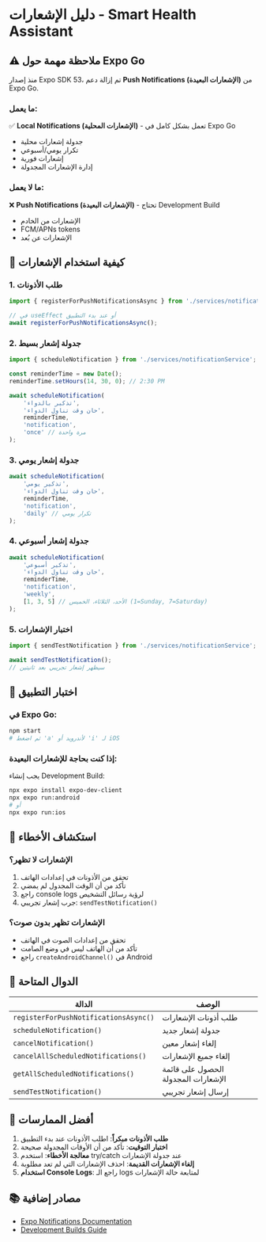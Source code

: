 # دليل الإشعارات - Smart Health Assistant

## ⚠️ ملاحظة مهمة حول Expo Go

منذ إصدار Expo SDK 53، تم إزالة دعم **Push Notifications (الإشعارات البعيدة)** من Expo Go. 

### ما يعمل:
✅ **Local Notifications (الإشعارات المحلية)** - تعمل بشكل كامل في Expo Go
- جدولة إشعارات محلية
- تكرار يومي/أسبوعي
- إشعارات فورية
- إدارة الإشعارات المجدولة

### ما لا يعمل:
❌ **Push Notifications (الإشعارات البعيدة)** - تحتاج Development Build
- الإشعارات من الخادم
- FCM/APNs tokens
- الإشعارات عن بُعد

## 🚀 كيفية استخدام الإشعارات

### 1. طلب الأذونات
```typescript
import { registerForPushNotificationsAsync } from './services/notificationService';

// في useEffect أو عند بدء التطبيق
await registerForPushNotificationsAsync();
```

### 2. جدولة إشعار بسيط
```typescript
import { scheduleNotification } from './services/notificationService';

const reminderTime = new Date();
reminderTime.setHours(14, 30, 0); // 2:30 PM

await scheduleNotification(
    'تذكير بالدواء',
    'حان وقت تناول الدواء',
    reminderTime,
    'notification',
    'once' // مرة واحدة
);
```

### 3. جدولة إشعار يومي
```typescript
await scheduleNotification(
    'تذكير يومي',
    'حان وقت تناول الدواء',
    reminderTime,
    'notification',
    'daily' // تكرار يومي
);
```

### 4. جدولة إشعار أسبوعي
```typescript
await scheduleNotification(
    'تذكير أسبوعي',
    'حان وقت تناول الدواء',
    reminderTime,
    'notification',
    'weekly',
    [1, 3, 5] // الأحد، الثلاثاء، الخميس (1=Sunday, 7=Saturday)
);
```

### 5. اختبار الإشعارات
```typescript
import { sendTestNotification } from './services/notificationService';

await sendTestNotification();
// سيظهر إشعار تجريبي بعد ثانيتين
```

## 📱 اختبار التطبيق

### في Expo Go:
```bash
npm start
# ثم اضغط 'a' لأندرويد أو 'i' لـ iOS
```

### إذا كنت بحاجة للإشعارات البعيدة:
يجب إنشاء Development Build:
```bash
npx expo install expo-dev-client
npx expo run:android
# أو
npx expo run:ios
```

## 🔧 استكشاف الأخطاء

### الإشعارات لا تظهر؟
1. تحقق من الأذونات في إعدادات الهاتف
2. تأكد من أن الوقت المجدول لم يمضي
3. راجع console logs لرؤية رسائل التشخيص
4. جرب إشعار تجريبي: `sendTestNotification()`

### الإشعارات تظهر بدون صوت؟
- تحقق من إعدادات الصوت في الهاتف
- تأكد من أن الهاتف ليس في وضع الصامت
- راجع `createAndroidChannel()` في Android

## 📝 الدوال المتاحة

| الدالة | الوصف |
|--------|--------|
| `registerForPushNotificationsAsync()` | طلب أذونات الإشعارات |
| `scheduleNotification()` | جدولة إشعار جديد |
| `cancelNotification()` | إلغاء إشعار معين |
| `cancelAllScheduledNotifications()` | إلغاء جميع الإشعارات |
| `getAllScheduledNotifications()` | الحصول على قائمة الإشعارات المجدولة |
| `sendTestNotification()` | إرسال إشعار تجريبي |

## 🎯 أفضل الممارسات

1. **طلب الأذونات مبكراً**: اطلب الأذونات عند بدء التطبيق
2. **اختبار التوقيت**: تأكد من أن الأوقات المجدولة صحيحة
3. **معالجة الأخطاء**: استخدم try/catch عند جدولة الإشعارات
4. **إلغاء الإشعارات القديمة**: احذف الإشعارات التي لم تعد مطلوبة
5. **استخدام Console Logs**: راجع الـ logs لمتابعة حالة الإشعارات

## 📚 مصادر إضافية

- [Expo Notifications Documentation](https://docs.expo.dev/versions/latest/sdk/notifications/)
- [Development Builds Guide](https://docs.expo.dev/develop/development-builds/introduction/)

